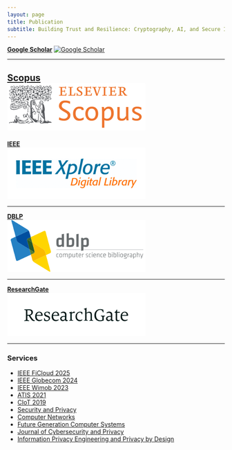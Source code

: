 ```yaml
---
layout: page
title: Publication
subtitle: Building Trust and Resilience: Cryptography, AI, and Secure Infrastructure
---
```


[**Google Scholar**](https://scholar.google.com/citations?hl=en&user=fg0AuD8AAAAJ) 
<a href="https://scholar.google.com/citations?hl=en&user=fg0AuD8AAAAJ" target="_blank">
  <img src="/assets/img/gs.jpg0" alt="Google Scholar">
</a> 

---

  
[**Scopus**](https://www.scopus.com/authid/detail.uri?authorId=57195277220)  
<a href="https://www.scopus.com/authid/detail.uri?authorId=57195277220" target="_blank">
  <img src="/assets/img/sc.png" alt="Scopus">
</a> 
---

  
[**IEEE**](https://ieeexplore.ieee.org/author/893347168306437)  
<a href="https://ieeexplore.ieee.org/author/893347168306437" target="_blank">
  <img src="/assets/img/ieee.png" alt="IEEE Xplore">
</a> 

---

[**DBLP**](https://dblp.org/pid/400/1551.html)  
<a href="https://dblp.org/pid/400/1551.html" target="_blank">
  <img src="/assets/img/DBLP.png" alt="DBLP">
</a> 

---

[**ResearchGate**](https://www.researchgate.net/profile/Mohammed-B-Alshawki)  
<a href="https://www.researchgate.net/profile/Mohammed-B-Alshawki" target="_blank">
  <img src="/assets/img/rg.png" alt="ResearchGate">
</a> 

---


### Services
- <a href="https://ficloud.org/2025/" target="_blank">IEEE FiCloud 2025</a>
- <a href="https://globecom2024.ieee-globecom.org/" target="_blank">IEEE Globecom 2024</a>
- <a href="http://www.wimob.org/wimob2023/" target="_blank">IEEE Wimob 2023</a>
- <a href="https://www.atis2021.conferences.academy/" target="_blank">ATIS 2021</a>
- [CIoT 2019]()
- <a href="https://onlinelibrary.wiley.com/journal/24756725" target="_blank">Security and Privacy</a>
- <a href="https://www.sciencedirect.com/journal/computer-networks" target="_blank">Computer Networks</a>
- <a href="https://www.sciencedirect.com/journal/future-generation-computer-systems" target="_blank">Future Generation Computer Systems</a>
- <a href="https://www.mdpi.com/journal/jcp" target="_blank">Journal of Cybersecurity and Privacy</a>
- <a href="https://www.pearson.com/en-us/subject-catalog/p/information-privacy-engineering-and-privacy-by-design/P200000007406/9780137582341" target="_blank">Information Privacy Engineering and Privacy by Design</a>